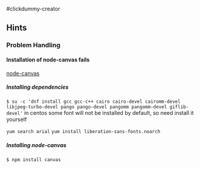 #clickdummy-creator


## Hints
[node-canvas]: https://github.com/Automattic/node-canvas/wiki/_pages (Projekt Homepage)

### Problem Handling
#### Installation of node-canvas fails
[node-canvas]

##### Installing dependencies
`$ su -c 'dnf install gcc gcc-c++ cairo cairo-devel cairomm-devel libjpeg-turbo-devel pango pango-devel pangomm pangomm-devel giflib-devel'`
in centos some font will not be installed by default, so need install it yourself

`yum search arial`
`yum install liberation-sans-fonts.noarch`

##### Installing node-canvas
`$ npm install canvas`
